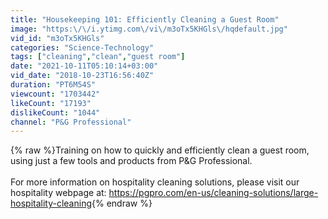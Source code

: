 ```yaml
---
title: "Housekeeping 101: Efficiently Cleaning a Guest Room"
image: "https:\/\/i.ytimg.com\/vi\/m3oTx5KHGls\/hqdefault.jpg"
vid_id: "m3oTx5KHGls"
categories: "Science-Technology"
tags: ["cleaning","clean","guest room"]
date: "2021-10-11T05:10:14+03:00"
vid_date: "2018-10-23T16:56:40Z"
duration: "PT6M54S"
viewcount: "1703442"
likeCount: "17193"
dislikeCount: "1044"
channel: "P&G Professional"
---
```

{% raw %}Training on how to quickly and efficiently clean a guest room, using just a few tools and products from P&amp;G Professional.<br /><br />For more information on hospitality cleaning solutions, please visit our hospitality webpage at: <a rel="nofollow" target="blank" href="https://pgpro.com/en-us/cleaning-solutions/large-hospitality-cleaning">https://pgpro.com/en-us/cleaning-solutions/large-hospitality-cleaning</a>{% endraw %}
